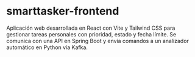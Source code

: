 # smarttasker-frontend
Aplicación web desarrollada en React con Vite y Tailwind CSS para gestionar tareas personales con prioridad, estado y fecha límite. Se comunica con una API en Spring Boot y envía comandos a un analizador automático en Python vía Kafka.
